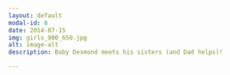 ```yaml
---
layout: default
modal-id: 6
date: 2014-07-15
img: girls_900_650.jpg
alt: image-alt
description: Baby Desmond meets his sisters (and Dad helps)!

---
```

